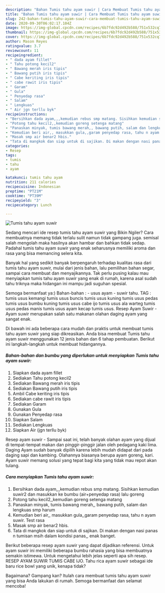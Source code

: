 ```yaml
---
description: "Bahan Tumis tahu ayam suwir | Cara Membuat Tumis tahu ayam suwir Yang Sempurna"
title: "Bahan Tumis tahu ayam suwir | Cara Membuat Tumis tahu ayam suwir Yang Sempurna"
slug: 242-bahan-tumis-tahu-ayam-suwir-cara-membuat-tumis-tahu-ayam-suwir-yang-sempurna
date: 2020-09-30T06:02:17.104Z
image: https://img-global.cpcdn.com/recipes/6b7fdc92d492b588/751x532cq70/tumis-tahu-ayam-suwir-foto-resep-utama.jpg
thumbnail: https://img-global.cpcdn.com/recipes/6b7fdc92d492b588/751x532cq70/tumis-tahu-ayam-suwir-foto-resep-utama.jpg
cover: https://img-global.cpcdn.com/recipes/6b7fdc92d492b588/751x532cq70/tumis-tahu-ayam-suwir-foto-resep-utama.jpg
author: Mason Reyes
ratingvalue: 3.7
reviewcount: 11
recipeingredient:
- " dada ayam fillet"
- " Tahu potong kecil2"
- " Bawang merah iris tipis"
- " Bawang putih iris tipis"
- " Cabe keriting iris tipis"
- " cabe rawit iris tipis"
- " Garam"
- " Gula"
- " Penyedap rasa"
- " Salam"
- " Lengkuas"
- " Air jgn terllu byk"
recipeinstructions:
- "Bersihkan dada ayam,,,kemudian rebus smp matang. Sisihkan kemudian suwir2 dan masukkan ke bumbu (air+penyedap rasa) lalu goreng"
- "Potong tahu kecil2,,kemudian goreng setenga matang"
- "Panaskan minyak, tumis bawang merah,, bawang putih, salam dan lengkuas smp harum"
- "Kemudian beri air,, masukkan gula,,garam penyedap rasa, tahu n ayam suwir. Test rasa"
- "Masak smp air benar2 hbis."
- "Tata di mangkok dan siap untuk di sajikan. Di makan dengan nasi panas n tumisan msih dalam kondisi panas,, enak banget."
categories:
- Resep
tags:
- tumis
- tahu
- ayam

katakunci: tumis tahu ayam 
nutrition: 211 calories
recipecuisine: Indonesian
preptime: "PT21M"
cooktime: "PT39M"
recipeyield: "3"
recipecategory: Lunch

---
```



![Tumis tahu ayam suwir](https://img-global.cpcdn.com/recipes/6b7fdc92d492b588/751x532cq70/tumis-tahu-ayam-suwir-foto-resep-utama.jpg)

Sedang mencari ide resep tumis tahu ayam suwir yang Bikin Ngiler? Cara membuatnya memang tidak terlalu sulit namun tidak gampang juga. semisal salah mengolah maka hasilnya akan hambar dan bahkan tidak sedap. Padahal tumis tahu ayam suwir yang enak seharusnya memiliki aroma dan rasa yang bisa memancing selera kita.

Banyak hal yang sedikit banyak berpengaruh terhadap kualitas rasa dari tumis tahu ayam suwir, mulai dari jenis bahan, lalu pemilihan bahan segar, sampai cara membuat dan menyajikannya. Tak perlu pusing kalau mau menyiapkan tumis tahu ayam suwir yang enak di rumah, karena asal sudah tahu triknya maka hidangan ini mampu jadi suguhan spesial.

Semoga bermanfaat ya:) Bahan-bahan : - usus ayam - suwir tahu. TAG : tumis usus kemangi tumis usus buncis tumis usus kuning tumis usus pedas tumis usus bumbu kuning tumis usus cabe ijo tumis usus ala warteg tumis usus pedas manis tumis usus ayam kecap tumis usus. Resep Ayam Suwir - Ayam suwir merupakan salah satu makanan olahan daging ayam yang sangat enak.


Di bawah ini ada beberapa cara mudah dan praktis untuk membuat tumis tahu ayam suwir yang siap dikreasikan. Anda bisa membuat Tumis tahu ayam suwir menggunakan 12 jenis bahan dan 6 tahap pembuatan. Berikut ini langkah-langkah untuk membuat hidangannya.

<!--inarticleads1-->

##### Bahan-bahan dan bumbu yang diperlukan untuk menyiapkan Tumis tahu ayam suwir:

1. Siapkan  dada ayam fillet
1. Sediakan  Tahu potong kecil2
1. Sediakan  Bawang merah iris tipis
1. Sediakan  Bawang putih iris tipis
1. Ambil  Cabe keriting iris tipis
1. Sediakan  cabe rawit iris tipis
1. Sediakan  Garam
1. Gunakan  Gula
1. Gunakan  Penyedap rasa
1. Siapkan  Salam
1. Sediakan  Lengkuas
1. Siapkan  Air (jgn terllu byk)


Resep ayam suwir - Sampai saat ini, telah banyak olahan ayam yang dijual di tempat-tempat makan dan pinggir-pinggir jalan oleh pedagang kaki lima. Daging Ayam sudah banyak dipilih karena lebih mudah didapat dari pada daging sapi dan kambing. Olahannya biasanya berupa ayam goreng, kari. Ayam suwir memang solusi yang tepat bagi kita yang tidak mau repot akan tulang. 

<!--inarticleads2-->

##### Cara menyiapkan Tumis tahu ayam suwir:

1. Bersihkan dada ayam,,,kemudian rebus smp matang. Sisihkan kemudian suwir2 dan masukkan ke bumbu (air+penyedap rasa) lalu goreng
1. Potong tahu kecil2,,kemudian goreng setenga matang
1. Panaskan minyak, tumis bawang merah,, bawang putih, salam dan lengkuas smp harum
1. Kemudian beri air,, masukkan gula,,garam penyedap rasa, tahu n ayam suwir. Test rasa
1. Masak smp air benar2 hbis.
1. Tata di mangkok dan siap untuk di sajikan. Di makan dengan nasi panas n tumisan msih dalam kondisi panas,, enak banget.


Berikut beberapa resep ayam suwir yang dapat dijadikan referensi. Untuk ayam suwir ini memiliki beberapa bumbu rahasia yang bisa membuatnya semakin istimewa. Untuk mengetahui lebih jelas seperti apa sih resep. RESEP AYAM SUWIR TUMIS CABE IJO. Tahu rica ayam suwir sebagai ide baru rice bowl yang unik, kenapa tidak? 

Bagaimana? Gampang kan? Itulah cara membuat tumis tahu ayam suwir yang bisa Anda lakukan di rumah. Semoga bermanfaat dan selamat mencoba!
